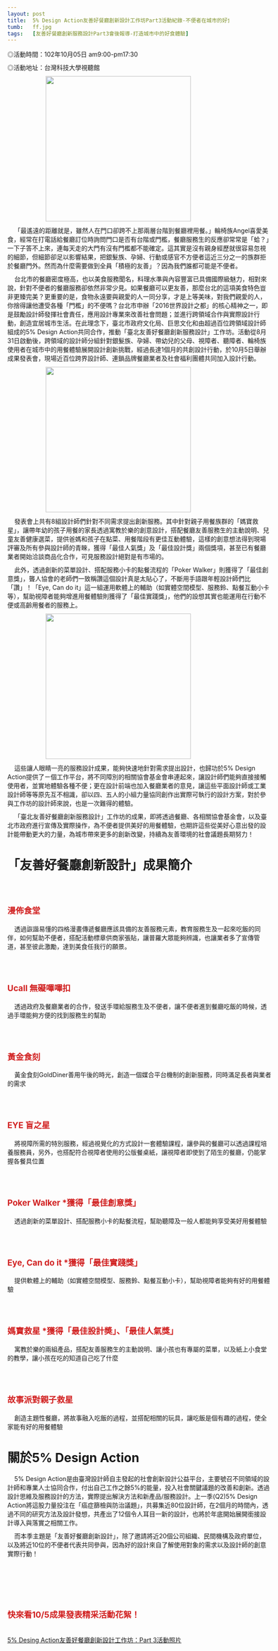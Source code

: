 ```yaml
---
layout: post
title:  5% Design Action友善好餐廳創新設計工作坊Part3活動紀錄-不便者在城市的好食體驗
tumb:   ff.jpg
tags:   [友善好餐廳創新服務設計Part3會後報導-打造城市中的好食體驗]
---
```

 
<style>
.singlepost-image {
	text-align: center;
}
.singlepost-image-img {
	max-width: 500px !important;
	height: 330px;
}
.singlepost-image-message {
	font-size: 10px;
}
.singlepost-titred {
	color: #d12020; 
	font-size: 14pt;
	font-weight: bold;
	margin-top: 70px;
}
.singlepost-words {
	width: 600px;
	margin: 10px auto;
}
/*.pageLargePic{
	width: 960px!important;
	height: auto;
}
.singlepost-h1{
	
}
*/
</style>


<p class="singlepost-words">◎活動時間：102年10月05日  am9:00-pm17:30</p>
<p class="singlepost-words">◎活動地址：台灣科技大學視聽館</p>

<div class="singlepost-image">
	<img class="singlepost-image-img pageLargePic" src="{{ site.url }}/images/f1.jpg" />
</div>
<p class="singlepost-words">
&nbsp;&nbsp;&nbsp;&nbsp;「最遙遠的距離就是，雖然人在門口卻跨不上那兩層台階到餐廳裡用餐。」輪椅族Angel喜愛美食，經常在打電話給餐廳訂位時詢問門口是否有台階或門檻，餐廳服務生的反應卻常常是「蛤？」一下子答不上來，連每天走的大門有沒有門檻都不能確定。這其實是沒有親身經歷就很容易忽視的細節，但細節卻足以影響結果，把銀髮族、孕婦、行動或感官不方便者這近三分之一的族群拒於餐廳門外。然而為什麼需要做到全員「積極的友善」？因為我們誰都可能是不便者。
</p>

<p class="singlepost-words">
&nbsp;&nbsp;&nbsp;&nbsp;台北市的餐廳密度極高，也以美食服務聞名，料理水準與內容豐富已具備國際級魅力，相對來說，針對不便者的餐廳服務卻依然非常少見。如果餐廳可以更友善，那麼台北的這項美食特色豈非更臻完美？更重要的是，食物永遠要與親愛的人一同分享，才是上等美味，對我們親愛的人，你捨得讓他遭受各種「門檻」的不便嗎？台北市申辦「2016世界設計之都」的核心精神之一，即是鼓勵設計師發揮社會責任，應用設計專業來改善社會問題；並進行跨領域合作與實際設計行動，創造宜居城市生活。在此理念下，臺北市政府文化局、巨思文化和由超過百位跨領域設計師組成的5% Design Action共同合作，推動「臺北友善好餐廳創新服務設計」工作坊。活動從8月31日啟動後，跨領域的設計師分組針對銀髮族、孕婦、帶幼兒的父母、視障者、聽障者、輪椅族使用者在城市中的用餐體驗展開設計創新挑戰，經過長達1個月的共創設計行動，於10月5日舉辦成果發表會，現場近百位跨界設計師、連鎖品牌餐廳業者及社會福利團體共同加入設計行動。
</p>

<div class="singlepost-image">
	<img class="singlepost-image-img" src="{{ site.url }}/images/f2.jpg" />
</div>

<p class="singlepost-words">
&nbsp;&nbsp;&nbsp;&nbsp;發表會上共有8組設計師們針對不同需求提出創新服務。其中針對親子用餐族群的「媽寶救星」，讓帶年幼的孩子用餐的家長透過寓教於樂的創意設計，搭配餐廳友善服務生的主動說明、兒童友善健康選菜，提供爸媽和孩子在點菜、用餐階段有更佳互動體驗，這樣的創意想法得到現場評審及所有參與設計師的青睞，獲得「最佳人氣獎」及「最佳設計獎」兩個獎項，甚至已有餐廳業者開始洽談商品化合作，可見服務設計絕對是有市場的。
</p>

<p class="singlepost-words">
&nbsp;&nbsp;&nbsp;&nbsp;此外，透過創新的菜單設計、搭配服務小卡的點餐流程的「Poker Walker」則獲得了「最佳創意獎」，聾人協會的老師們一致稱讚這個設計真是太貼心了，不斷用手語跟年輕設計師們比「讚」！「Eye, Can do it」這一組運用軟體上的輔助（如實體空間模型、服務鈴、點餐互動小卡等），幫助視障者能夠增進用餐體驗則獲得了「最佳實踐獎」，他們的設想其實也能運用在行動不便或高齡用餐者的服務上。
</p>
<div class="singlepost-image">
	<img class="singlepost-image-img" src="{{ site.url }}/images/f3.jpg" />
</div>
<p class="singlepost-words">
&nbsp;&nbsp;&nbsp;&nbsp;這些讓人眼睛一亮的服務設計成果，能夠快速地針對需求提出設計，也歸功於5% Design Action提供了ㄧ個工作平台，將不同障別的相關協會基金會串連起來，讓設計師們能夠直接接觸使用者，並實地體驗各種不便；更在設計前端也加入餐廳業者的意見，讓這些平面設計師或工業設計師等等原先互不相識，卻以四、五人的小組力量協同創作出實際可執行的設計方案，對於參與工作坊的設計師來說，也是一次難得的體驗。
</p>
<p class="singlepost-words">
&nbsp;&nbsp;&nbsp;&nbsp;「臺北友善好餐廳創新服務設計」工作坊的成果，即將透過餐廳、各相關協會基金會，以及臺北市政府進行宣傳及實際操作，為不便者提供美好的用餐體驗，也期許這些從美好心意出發的設計能帶動更大的力量，為城市帶來更多的創新改變，持續為友善環境的社會議題長期努力！
</p>
<h1 class="singlepost-h1">「友善好餐廳創新設計」成果簡介</h1>
<!--待加圖片-->
<p class="singlepost-titred">漫佈食堂</p>
<!--<div class="singlepost-image">
	<img class="singlepost-image-img" src="{{ site.url }}/images/e2.jpg" />
</div>-->
<p class="singlepost-words">
&nbsp;&nbsp;&nbsp;&nbsp;透過詼諧易懂的四格漫畫傳遞餐廳應該具備的友善服務元素，教育服務生及一起來吃飯的同伴，如何幫助不便者，搭配活動標章供商家張貼，讓普羅大眾能夠辨識，也讓業者多了宣傳管道，甚至彼此激勵，達到美食任我行的願景。
</p>
<p class="singlepost-titred">Ucall 無礙嗶嗶扣</p>
<p class="singlepost-words">
&nbsp;&nbsp;&nbsp;&nbsp;透過政府及餐廳業者的合作，發送手環給服務生及不便者，讓不便者進到餐廳吃飯的時候，透過手環能夠方便的找到服務生的幫助
</p>
<p class="singlepost-titred">黃金食刻</p>
<p class="singlepost-words">
&nbsp;&nbsp;&nbsp;&nbsp;黃金食刻GoldDiner善用午後的時光，創造一個媒合平台機制的創新服務，同時滿足長者與業者的需求
</p>
<p class="singlepost-titred">EYE 盲之星</p>
<p class="singlepost-words">
&nbsp;&nbsp;&nbsp;&nbsp;將視障所需的特別服務，經過視覺化的方式設計一套體驗課程，讓參與的餐廳可以透過課程培養服務員，另外，也搭配符合視障者使用的公版餐桌紙，讓視障者即使到了陌生的餐廳，仍能掌握各餐具位置
</p>
<p class="singlepost-titred">Poker Walker <span class="single-titred-underline">*獲得「最佳創意獎」</span></p>
<p class="singlepost-words">
&nbsp;&nbsp;&nbsp;&nbsp;透過創新的菜單設計、搭配服務小卡的點餐流程，幫助聽障及一般人都能夠享受美好用餐體驗
</p>
<p class="singlepost-titred">Eye, Can do it  <span class="single-titred-underline">*獲得「最佳實踐獎」</span></p>
<p class="singlepost-words">
&nbsp;&nbsp;&nbsp;&nbsp;提供軟體上的輔助（如實體空間模型、服務鈴、點餐互動小卡），幫助視障者能夠有好的用餐體驗
</p>
<p class="singlepost-titred">媽寶救星  <span class="single-titred-underline">*獲得「最佳設計奬」、「最佳人氣獎」</span></p>
<p class="singlepost-words">
&nbsp;&nbsp;&nbsp;&nbsp;寓教於樂的兩組產品，搭配友善服務生的主動說明、讓小孩也有專屬的菜單，以及紙上小食堂的教學，讓小孩在吃的知道自己吃了什麼
</p>
<p class="singlepost-titred">故事派對親子救星</p>
<p class="singlepost-words">
&nbsp;&nbsp;&nbsp;&nbsp;創造主題性餐廳，將故事融入吃飯的過程，並搭配相關的玩具，讓吃飯是個有趣的過程，使全家能有好的用餐體驗
</p>


<h1 class="singlepost-h1">關於5% Design Action</h1>
<p class="singlepost-words">
&nbsp;&nbsp;&nbsp;&nbsp;5% Design Action是由臺灣設計師自主發起的社會創新設計公益平台，主要號召不同領域的設計師和專業人士協同合作，付出自己工作之餘5%的能量，投入社會關鍵議題的改善和創新。透過設計思維及服務設計的方法，實際提出解決方法和新產品/服務設計。上一季(Q2)5% Design Action將這股力量投注在「癌症篩檢與防治議題」，共募集近80位設計師，在2個月的時間內，透過不同的研究方法及設計發想，共產出了12個令人耳目一新的設計，也將於年底開始展開銜接設計導入與落實之相關工作。
</p>
<p class="singlepost-words">
&nbsp;&nbsp;&nbsp;&nbsp;而本季主題是「友善好餐廳創新設計」，除了邀請將近20個公司組織、民間機構及政府單位，以及將近10位的不便者代表共同參與，因為好的設計來自了解使用對象的需求以及設計師的創意實際行動！
</p>
<br />
<br />
<p class="singlepost-titred">快來看10/5成果發表精采活動花絮！</p><br />
<a href="https://www.facebook.com/media/set/?set=a.521140604627852.1073741841.245232032218712&type=3&uploaded=3) ">5% Desing Action友善好餐廳創新設計工作坊：Part 3活動照片</a>

